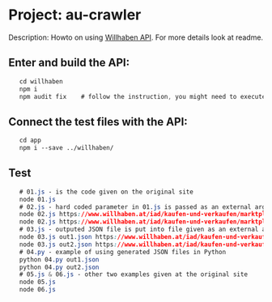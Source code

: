# Project: au-crawler

Description: Howto on using [Willhaben API](https://github.com/CP02A/willhaben.git). For more details look at readme.

## Enter and build the API:

```css
   cd willhaben
   npm i
   npm audit fix    # follow the instruction, you might need to execute it several times
```

## Connect the test files with the API:

```css
   cd app
   npm i --save ../willhaben/
```

## Test

```css
   # 01.js - is the code given on the original site
   node 01.js
   # 02.js - hard coded parameter in 01.js is passed as an external argument
   node 02.js https://www.willhaben.at/iad/kaufen-und-verkaufen/marktplatz/pc-komponenten/-5882?keyword=rtx
   node 02.js https://www.willhaben.at/iad/kaufen-und-verkaufen/marktplatz/kindermode-3929?isISRL=true
   # 03.js - outputed JSON file is put into file given as an external argument 
   node 03.js out1.json https://www.willhaben.at/iad/kaufen-und-verkaufen/marktplatz/pc-komponenten/-5882?keyword=rtx
   node 03.js out2.json https://www.willhaben.at/iad/kaufen-und-verkaufen/marktplatz/kindermode-3929?isISRL=true
   # 04.py - example of using generated JSON files in Python
   python 04.py out1.json
   python 04.py out2.json
   # 05.js & 06.js - other two examples given at the original site
   node 05.js
   node 06.js
```
